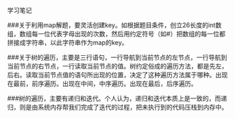 学习笔记

###关于利用map解题，要灵活创建key。如根据题目条件，创立26长度的int数组，数组每一位代表字母出现的次数，然后用约定符号（如#）把数组的每一位都拼接成字符串，以此字符串作为map的key。

###关于树的遍历，主要是三行语句，一行导航到当前节点的左节点，一行导航到当前节点的右节点，一行读取当前节点的值。树约定俗成的遍历方法，都是先左，后右。读取当前节点值的语句所出现的位置，决定了这种遍历方法属于哪种。出现在最前，前序遍历。出现在中间，中序遍历。出现在最后，后序遍历。

###树的遍历，主要有递归和迭代。个人认为，递归和迭代本质上是一致的，而递归，则是由系统内存帮我们完成了迭代的过程，把未执行到的代码压栈到内存中。

